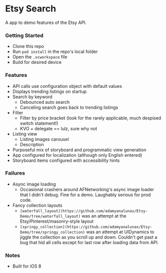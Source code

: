 # Etsy Search

A app to demo features of the Etsy API.

### Getting Started

* Clone this repo
* Run `pod install` in the repo's local folder
* Open the `.xcworkspace` file
* Build for desired device

### Features

* API calls use configuration object with default values
* Displays trending listings on startup
* Search by keyword
  * Debounced auto search
  * Canceling search goes back to trending listings
* Filter
  * Filter by price bracket (look for the rarely applicable, much despised switch statement!)
  * KVO + delegate == lulz, sure why not
* Listing view
  * Listing images carousel
  * Description
* Purposeful mix of storyboard and programmatic view generation
* App configured for localization (although only English entered)
* Storyboard items configured with accessibility hints

### Failures
* Async image loading
  * Occasional crashers around AFNetworking's async image loader that I didn't debug. Fine for a demo. Laughably serious for prod code.
* Fancy collection layouts
  * `[waterfall_layout](https://github.com/adamyanalunas/Etsy-Demo/tree/waterfall_layout)` was an attempt at the Etsy/Pinterest/masonry-style layout
  * `[springy_collection](https://github.com/adamyanalunas/Etsy-Demo/tree/springy_collection)` was an attempt at UIDynamics to jiggle the collection as you scroll up and down. Couldn't get past a bug that hid all cells except for last row after loading data from API.

### Notes

* Built for iOS 8

